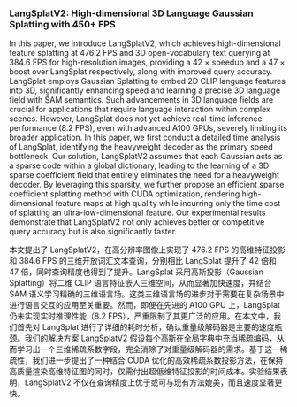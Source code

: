 ### LangSplatV2: High-dimensional 3D Language Gaussian Splatting with 450+ FPS

In this paper, we introduce LangSplatV2, which achieves high-dimensional feature splatting at 476.2 FPS and 3D open-vocabulary text querying at 384.6 FPS for high-resolution images, providing a 42 × speedup and a 47 × boost over LangSplat respectively, along with improved query accuracy. LangSplat employs Gaussian Splatting to embed 2D CLIP language features into 3D, significantly enhancing speed and learning a precise 3D language field with SAM semantics. Such advancements in 3D language fields are crucial for applications that require language interaction within complex scenes. However, LangSplat does not yet achieve real-time inference performance (8.2 FPS), even with advanced A100 GPUs, severely limiting its broader application. In this paper, we first conduct a detailed time analysis of LangSplat, identifying the heavyweight decoder as the primary speed bottleneck. Our solution, LangSplatV2 assumes that each Gaussian acts as a sparse code within a global dictionary, leading to the learning of a 3D sparse coefficient field that entirely eliminates the need for a heavyweight decoder. By leveraging this sparsity, we further propose an efficient sparse coefficient splatting method with CUDA optimization, rendering high-dimensional feature maps at high quality while incurring only the time cost of splatting an ultra-low-dimensional feature. Our experimental results demonstrate that LangSplatV2 not only achieves better or competitive query accuracy but is also significantly faster.

本文提出了 LangSplatV2，在高分辨率图像上实现了 476.2 FPS 的高维特征投影和 384.6 FPS 的三维开放词汇文本查询，分别相比 LangSplat 提升了 42 倍和 47 倍，同时查询精度也得到了提升。LangSplat 采用高斯投影（Gaussian Splatting）将二维 CLIP 语言特征嵌入三维空间，从而显著加快速度，并结合 SAM 语义学习精确的三维语言场。这类三维语言场的进步对于需要在复杂场景中进行语言交互的应用至关重要。然而，即便在先进的 A100 GPU 上，LangSplat 仍未实现实时推理性能（8.2 FPS），严重限制了其更广泛的应用。在本文中，我们首先对 LangSplat 进行了详细的耗时分析，确认重量级解码器是主要的速度瓶颈。我们的解决方案 LangSplatV2 假设每个高斯在全局字典中充当稀疏编码，从而学习出一个三维稀疏系数字段，完全消除了对重量级解码器的需求。基于这一稀疏性，我们进一步提出了一种结合 CUDA 优化的高效稀疏系数投影方法，在保持高质量渲染高维特征图的同时，仅需付出超低维特征投影的时间成本。实验结果表明，LangSplatV2 不仅在查询精度上优于或可与现有方法媲美，而且速度显著更快。
